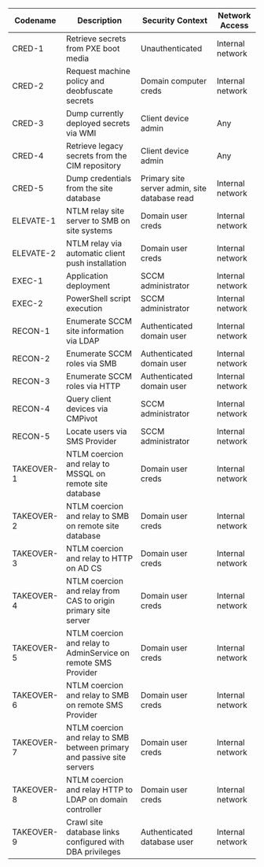 | Codename | Description | Security Context | Network Access |
|----------|-------------|------------------|----------------|
| CRED-1 | Retrieve secrets from PXE boot media | Unauthenticated | Internal network |
| CRED-2 | Request machine policy and deobfuscate secrets | Domain computer creds | Internal network |
| CRED-3 | Dump currently deployed secrets via WMI | Client device admin | Any |
| CRED-4 | Retrieve legacy secrets from the CIM repository | Client device admin | Any |
| CRED-5 | Dump credentials from the site database | Primary site server admin, site database read | Internal network |
| ELEVATE-1 | NTLM relay site server to SMB on site systems | Domain user creds | Internal network |
| ELEVATE-2 | NTLM relay via automatic client push installation | Domain user creds | Internal network |
| EXEC-1 | Application deployment | SCCM administrator | Internal network |
| EXEC-2 | PowerShell script execution | SCCM administrator | Internal network |
| RECON-1 | Enumerate SCCM site information via LDAP | Authenticated domain user | Internal network |
| RECON-2 | Enumerate SCCM roles via SMB | Authenticated domain user | Internal network |
| RECON-3 | Enumerate SCCM roles via HTTP | Authenticated domain user | Internal network |
| RECON-4 | Query client devices via CMPivot | SCCM administrator | Internal network |
| RECON-5 | Locate users via SMS Provider | SCCM administrator | Internal network |
| TAKEOVER-1 | NTLM coercion and relay to MSSQL on remote site database | Domain user creds | Internal network |
| TAKEOVER-2 | NTLM coercion and relay to SMB on remote site database | Domain user creds | Internal network |
| TAKEOVER-3 | NTLM coercion and relay to HTTP on AD CS | Domain user creds | Internal network |
| TAKEOVER-4 | NTLM coercion and relay from CAS to origin primary site server | Domain user creds | Internal network |
| TAKEOVER-5 | NTLM coercion and relay to AdminService on remote SMS Provider | Domain user creds | Internal network |
| TAKEOVER-6 | NTLM coercion and relay to SMB on remote SMS Provider | Domain user creds | Internal network |
| TAKEOVER-7 | NTLM coercion and relay to SMB between primary and passive site servers | Domain user creds | Internal network |
| TAKEOVER-8 | NTLM coercion and relay HTTP to LDAP on domain controller | Domain user creds | Internal network |
| TAKEOVER-9 | Crawl site database links configured with DBA privileges | Authenticated database user | Internal network |